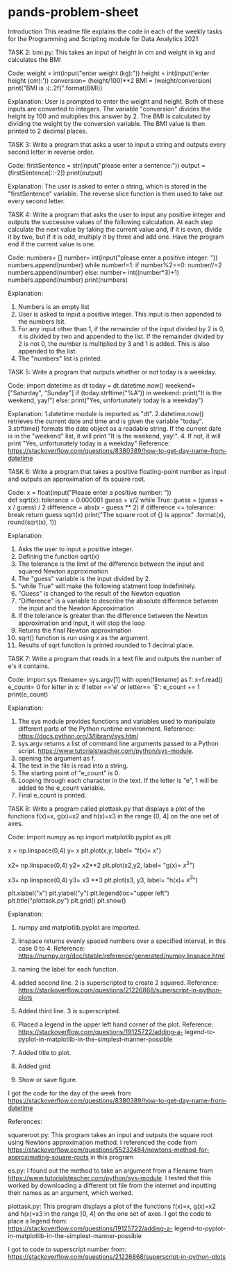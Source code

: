 # pands-problem-sheet
Introduction
This readme file explains the code in each of the weekly tasks for the Programming and Scripting module for Data Analytics 2021


TASK 2:
bmi.py:
This takes an input of height in cm and weight in kg and calculates the BMI

Code: 
weight = int(input("enter weight (kg):")) 
height = int(input('enter height (cm):'))
conversion= (height/100)**2
BMI = (weight/conversion)
print("BMI is :{:.2f}".format(BMI))

Explanation:
User is prompted to enter the weight and height. Both of these inputs are converted to integers. The variable "conversion" divides the height by 100 and multiplies this answer by 2. The BMI is calculated by dividing the weight by the conversion variable. The BMI value is then printed to 2 decimal places. 

TASK 3:
Write a program that asks a user to input a string and outputs every second letter in reverse order.

Code:
firstSentence = str(input("please enter a sentence:")) 
output = (firstSentence[::-2]) 
print(output)   

Explanation:
The user is asked to enter a string, which is stored in the "firstSentence" variable. The reverse slice function is then used to take out every second letter. 

TASK 4:
Write a program that asks the user to input any positive integer and outputs the successive values of the following calculation. At each step calculate the next value by taking the current value and, if it is even, divide it by two, but if it is odd, multiply it by three and add one. Have the program end if the current value is one.

Code: 
numbers= []
number= int(input("please enter a positive integer: "))
numbers.append(number)
while number!=1:
   if number%2==0:
      number//=2 
      numbers.append(number)
   else:
      number= int((number*3)+1)
      numbers.append(number)
print(numbers)


Explanation:
1. Numbers is an empty list
2. User is asked to input a positive integer. This input is then appended to the numbers lsit.
3. For any input other than 1, if the remainder of the input divided by 2 is 0, it is divided by two and appended to the list. If the remainder divided by 2 is not 0, the number is multiplied by 3 and 1 is added. This is also appended to the list.
4. The "numbers" list is printed.


TASK 5:
Write a program that outputs whether or not today is a weekday.

Code: 
import datetime as dt
today = dt.datetime.now()
weekend= ["Saturday", "Sunday"]
if (today.strftime("%A")) in weekend:
    print("It is the weekend, yay!")
else:
    print("Yes, unfortunately today is a weekday")


Explanation:
1.datetime module is imported as "dt".
2.datetime.now() retrieves the current date and time and is given the variable "today". 
3.strftime() formats the date object as a readable string. If the current date is in the "weekend" list, it will print "It is the weekend, yay!".
4. If not, it will print "Yes, unfortunately today is a weekday" Reference: https://stackoverflow.com/questions/8380389/how-to-get-day-name-from-datetime


TASK 6:
Write a program that takes a positive floating-point number as input and outputs an approximation of its square root.

Code:
x = float(input("Please enter a positive number: "))  
def sqrt(x):
   tolerance = 0.000001
   guess = x/2
   while True:
        guess = (guess + x / guess) / 2
        difference = abs(x - guess ** 2)
        if difference <= tolerance:
            break
   return guess
sqrt(x)
print("The square root of {} is approx" .format(x), round(sqrt(x), 1))

Explanation:
1. Asks the user to input a positive integer.
2. Defining the function sqrt(x)
3. The tolerance is the limit of the difference between the input and squared Newton approximation
4. The "guess" variable is the input divided by 2. 
5. "while True" will make the following statment loop indefinitely. 
6. "Guess" is  changed  to the result of the Newton equation
7. "Difference" is a variable to describe the absolute difference between the input and the Newton Approximation
8. If the tolerance is greater than the difference between the Newton approximation and input, it will stop the loop
9. Returns the final Newton approximation
10. sqrt() function is run using x as the argument. 
11. Results of sqrt function is printed rounded to 1 decimal place.



TASK 7:
Write a program that reads in a text file and outputs the number of e's it contains.

Code:
import sys
filename= sys.argv[1]
with open(filename) as f:
    x=f.read()
    e_count= 0
    for letter in x:
       if letter =='e' or letter== 'E':
        e_count += 1
    print(e_count)

Explanation:
1. The sys module provides functions and variables used to manipulate different parts of the Python runtime environment. Reference: https://docs.python.org/3/library/sys.html
2. sys.argv returns a list of command line arguments passed to a Python script. https://www.tutorialsteacher.com/python/sys-module.
3. opening the argument as f.
4. The text in the file is read into a string.
5. The starting point of "e_count" is 0.
6. Looping through each character in the text. If the letter is "e", 1 will be added to the e_count variable. 
7. Final e_count is printed.


TASK 8:
Write a program called plottask.py that displays a plot of the functions f(x)=x, g(x)=x2 and h(x)=x3 in the range [0, 4] on the one set of axes.

Code: 
import numpy as np
import matplotlib.pyplot as plt

x = np.linspace(0,4)
y=  x
plt.plot(x,y, label= "f(x)= x")

x2= np.linspace(0,4)
y2= x2**2
plt.plot(x2,y2, label= "g(x)= $x^2$")

x3= np.linspace(0,4)
y3= x3 **3
plt.plot(x3, y3, label= "h(x)= $x^3$")

plt.xlabel("x")
plt.ylabel("y")
plt.legend(loc="upper left")
plt.title("plottask.py")
plt.grid()
plt.show()


Explanation:
1. numpy and matplotlib.pyplot are imported.
2. linspace returns evenly spaced numbers over a specified interval, in this case 0 to 4. Reference: https://numpy.org/doc/stable/reference/generated/numpy.linspace.html
3. naming the label for each function.
4. added second line. 2 is superscripted to create 2 squared. Reference: https://stackoverflow.com/questions/21226868/superscript-in-python-plots
5. Added third line. 3 is superscripted. 
6. Placed a legend in the upper left hand corner of the plot. Reference: https://stackoverflow.com/questions/19125722/adding-a-
legend-to-pyplot-in-matplotlib-in-the-simplest-manner-possible

7. Added title to plot. 
8. Added grid. 
9. Show or save figure. 

I got the code for the day of the week from https://stackoverflow.com/questions/8380389/how-to-get-day-name-from-datetime

References:

squareroot.py:
This program takes an input and outputs the square root using Newtons approximation method.
I referenced the code from https://stackoverflow.com/questions/55232484/newtons-method-for-approximating-square-roots in this program

es.py:
I found out the method to take an argument from a filename from https://www.tutorialsteacher.com/python/sys-module. I tested that this worked by downloading a different txt file from the internet and inputting their names as an argument, which worked.

plottask.py:
This program displays a plot of the functions f(x)=x, g(x)=x2 and h(x)=x3 in the range [0, 4] on the one set of axes. I got the code to place a legend from: https://stackoverflow.com/questions/19125722/adding-a-
legend-to-pyplot-in-matplotlib-in-the-simplest-manner-possible

I got to code to superscript number from: https://stackoverflow.com/questions/21226868/superscript-in-python-plots
